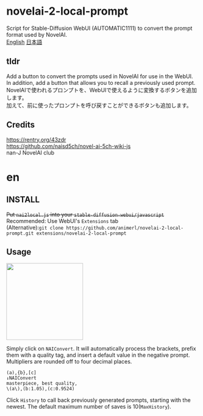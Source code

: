 # novelai-2-local-prompt
Script for Stable-Diffusion WebUI (AUTOMATIC1111) to convert the prompt format used by NovelAI.  
[English](#en)  [日本語](#ja)
## tldr
Add a button to convert the prompts used in NovelAI for use in the WebUI.  
In addition, add a button that allows you to recall a previously used prompt.  
NovelAIで使われるプロンプトを、WebUIで使えるように変換するボタンを追加します。  
加えて、前に使ったプロンプトを呼び戻すことができるボタンも追加します。  
## Credits
https://rentry.org/43zdr  
https://github.com/naisd5ch/novel-ai-5ch-wiki-js  
nan-J NovelAI club
# en
## INSTALL
~~Put `nai2local.js` into your `stable-diffusion-webui/javascript`~~  
Recommended: Use WebUI's `Extensions` tab  
(Alternative):`git clone https://github.com/animerl/novelai-2-local-prompt.git extensions/novelai-2-local-prompt`  
## Usage
<img width="201" src="https://user-images.githubusercontent.com/113022648/197382468-65f4a96d-48af-4890-8fcf-0ec7c3b9ec3a.png">

Simply click on `NAIConvert`.
It will automatically process the brackets, prefix them with a quality tag, and insert a default value in the negative prompt.
Multipliers are rounded off to four decimal places.

```
(a),{b},[c]
↓NAIConvert
masterpiece, best quality,
\(a\),(b:1.05),(c:0.9524)
```
Click `History` to call back previously generated prompts, starting with the newest. The default maximum number of saves is 10(`MaxHistory`).

